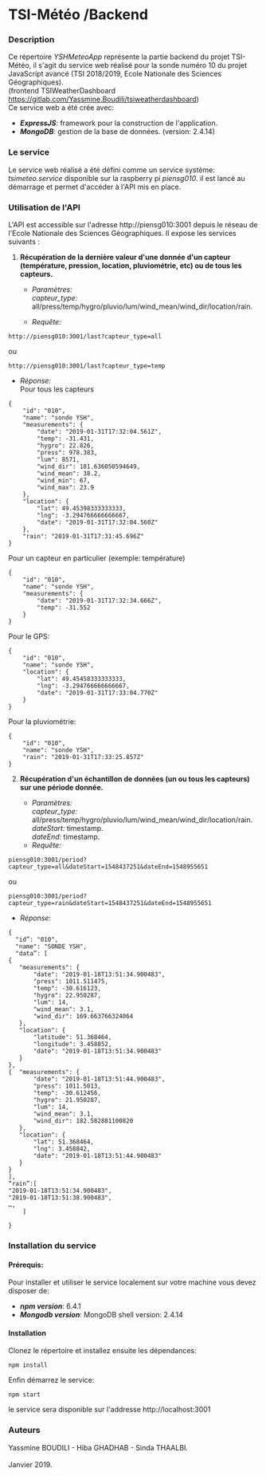 # TSI-Météo /Backend 

### Description 
Ce répertoire *YSHMeteoApp* représente la partie backend du projet TSI-Météo, il s'agit du service web réalisé pour la sonde numéro 10 du projet JavaScript avancé (TSI 2018/2019, Ecole Nationale des Sciences Géographiques).
<br/>(frontend TSIWeatherDashboard https://gitlab.com/Yassmine.Boudili/tsiweatherdashboard)
<br/>Ce service web a été crée avec:
- ***ExpressJS***: framework pour la construction de l'application.
- ***MongoDB***: gestion de la base de données. (version: 2.4.14)

### Le service
Le service web réalisé a été défini comme un service système: *tsimeteo.service* disponible sur la raspberry pi *piensg010*. il est lancé au démarrage et permet d'accéder à l'API mis en place.

### Utilisation de l'API
L'API est accessible sur l'adresse http://piensg010:3001 depuis le réseau de l'Ecole Nationale des Sciences Géographiques. Il expose les services suivants : 

1. **Récupération de la dernière valeur d'une donnée d'un capteur (température, pression, location, pluviométrie, etc) ou de tous les capteurs.**

    - _Paramètres:_       <br/>*capteur_type*: all/press/temp/hygro/pluvio/lum/wind_mean/wind_dir/location/rain.
    
    - _Requête:_
```
http://piensg010:3001/last?capteur_type=all
```
ou
```
http://piensg010:3001/last?capteur_type=temp
```
   
   - _Réponse:_
<br/>Pour tous les capteurs
```
{
    "id": "010",
    "name": "sonde YSH",
    "measurements": {
        "date": "2019-01-31T17:32:04.561Z",
        "temp": -31.431,
        "hygro": 22.826,
        "press": 978.383,
        "lum": 8571,
        "wind_dir": 181.636050594649,
        "wind_mean": 38.2,
        "wind_min": 67,
        "wind_max": 23.9
    },
    "location": {
        "lat": 49.45398333333333,
        "lng": -3.294766666666667,
        "date": "2019-01-31T17:32:04.560Z"
    },
    "rain": "2019-01-31T17:31:45.696Z"
}
```

Pour un capteur en particulier (exemple: température)
```
{
    "id": "010",
    "name": "sonde YSH",
    "measurements": {
        "date": "2019-01-31T17:32:34.666Z",
        "temp": -31.552
    }
}
```

Pour le GPS:
```
{
    "id": "010",
    "name": "sonde YSH",
    "location": {
        "lat": 49.45458333333333,
        "lng": -3.294766666666667,
        "date": "2019-01-31T17:33:04.770Z"
    }
}
```

Pour la pluviométrie:
```
{
    "id": "010",
    "name": "sonde YSH",
    "rain": "2019-01-31T17:33:25.857Z"
}
```
2. **Récupération d'un échantillon de données (un ou tous les capteurs) sur une période donnée.**

     - _Paramètres:_ 
        <br/>*capteur_type:* all/press/temp/hygro/pluvio/lum/wind_mean/wind_dir/location/rain.
        <br/>*dateStart:* timestamp.
        <br/>*dateEnd:* timestamp.
    - _Requête:_
```
piensg010:3001/period?capteur_type=all&dateStart=1548437251&dateEnd=1548955651
```
ou
```
piensg010:3001/period?capteur_type=rain&dateStart=1548437251&dateEnd=1548955651
```
   
   - _Réponse:_
```
{
  "id”: "010",
  "name": "SONDE YSH",
  "data”: [
{  
   "measurements": {
       "date": "2019-01-18T13:51:34.900483",
       "press": 1011.511475,
       "temp": -30.616123,
       "hygro": 22.950287,
       "lum": 14,
       "wind_mean": 3.1,
       "wind_dir": 169.663766324064
   },
   "location": {
       "latitude": 51.368464,
       "longitude": 3.458852,
       "date": "2019-01-18T13:51:34.900483"
   }
},
{  "measurements": {
       "date": "2019-01-18T13:51:44.900483",
       "press": 1011.5013,
       "temp": -30.612456,
       "hygro": 21.950287,
       "lum": 14,
       "wind_mean": 3.1,
       "wind_dir": 182.582881100820
   },
   "location": {
       "lat": 51.368464,
       "lng": 3.458842,
       "date": "2019-01-18T13:51:44.900483"
   }
}
],
“rain”:[
"2019-01-18T13:51:34.900483",
"2019-01-18T13:51:38.900483",
…,
    ]

}
```
### Installation du service

#### Prérequis:
Pour installer et utiliser le service localement sur votre machine vous devez disposer de:
* ***npm version***: 6.4.1
* ***Mongodb version***: MongoDB shell version: 2.4.14

#### Installation
Clonez le répertoire et installez ensuite les dépendances:
```
npm install
```
Enfin démarrez le service:
```
npm start
```
le service sera disponible sur l'addresse http://localhost:3001

### Auteurs
Yassmine BOUDILI - Hiba GHADHAB - Sinda THAALBI.  
<br/>
Janvier 2019.



